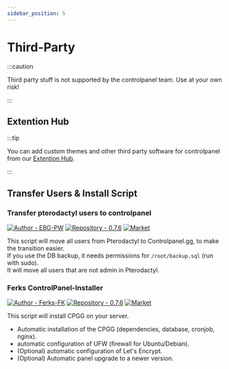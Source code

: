 ```yaml
---
sidebar_position: 5
---
```


# Third-Party

:::caution

Third party stuff is not supported by the controlpanel team. Use at your own risk!

:::

## Extention Hub ️

:::tip

You can add custom themes and other third party software for controlpanel from our [Extention Hub](https://market.controlpanel.gg/).

:::

## Transfer Users & Install Script

### Transfer pterodactyl users to controlpanel
[![Author - EBG-PW](https://img.shields.io/badge/Author-EBG--PW-red?style=for-the-badge)](https://github.com/EBG-PW)
[![Repository - 0.7.6](https://img.shields.io/badge/Repository-0.7.6-brightgreen?style=for-the-badge)](https://github.com/EBG-PW/ControlPanel.gg-Stats-and-Scripts)
[![Market](https://img.shields.io/badge/Market-blue?style=for-the-badge)](https://market.controlpanel.gg/resources/resource/6-v07x--script-users-transfer/)

This script will move all users from Pterodactyl to Controlpanel.gg, to make the transition easier.  
If you use the DB backup, it needs permissions for ``/root/backup.sql`` (run with sudo).  
It will move all users that are not admin in Pterodactyl.

### Ferks ControlPanel-Installer
[![Author - Ferks-FK](https://img.shields.io/badge/Author-Ferks--FK-red?style=for-the-badge)](https://github.com/Ferks-FK)
[![Repository - 0.7.6](https://img.shields.io/badge/Repository-0.7.6-brightgreen?style=for-the-badge)](https://github.com/Ferks-FK/ControlPanel-Installer)
[![Market](https://img.shields.io/badge/Market-blue?style=for-the-badge)](https://github.com/Ferks-FK/ControlPanel-Installer)

This script will install CPGG on your server.  
- Automatic installation of the CPGG (dependencies, database, cronjob, nginx).  
- automatic configuration of UFW (firewall for Ubuntu/Debian).  
- (Optional) automatic configuration of Let's Encrypt.  
- (Optional) Automatic panel upgrade to a newer version.